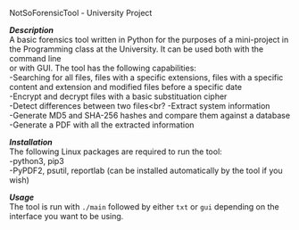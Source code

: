NotSoForensicTool - University Project

***Description***<br>
A basic forensics tool written in Python for the purposes of a mini-project in the Programming class at the University. It can be used both with the command line<br>
or with GUI. The tool has the following capabilities:<br>
  -Searching for all files, files with a specific extensions, files with a specific content and extension and modified files before a specific date<br>
  -Encrypt and decrypt files with a basic substituation cipher<br>
  -Detect differences between two files<br?
  -Extract system information<br>
  -Generate MD5 and SHA-256 hashes and compare them against a database<br>
  -Generate a PDF with all the extracted information<br>
  
***Installation***<br>
The following Linux packages are required to run the tool:<br>
  -python3, pip3<br>
  -PyPDF2, psutil, reportlab (can be installed automatically by the tool if you wish)<br>
  
***Usage***<br>
The tool is run with `./main` followed by either `txt` or `gui` depending on the interface you want to be using.
